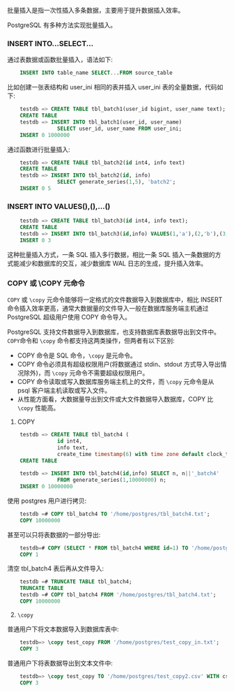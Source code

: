 
批量插入是指一次性插入多条数据，主要用于提升数据插入效率。

PostgreSQL 有多种方法实现批量插入。

### INSERT INTO...SELECT...

通过表数据或函数批量插入，语法如下:
```sql
    INSERT INTO table_name SELECT...FROM source_table
```

比如创建一张表结构和 user_ini 相同的表并插入 user_ini 表的全量数据，代码如下:
```sql
    testdb => CREATE TABLE tbl_batch1(user_id bigint, user_name text);
    CREATE TABLE
    testdb => INSERT INTO tbl_batch1(user_id, user_name)
                SELECT user_id, user_name FROM user_ini;
    INSERT 0 1000000
```

通过函数进行批量插入:
```sql
    testdb => CREATE TABLE tbl_batch2(id int4, info text)
    CREATE TABLE
    testdb => INSERT INTO tbl_batch2(id, info)
                SELECT generate_series(1,5), 'batch2';
    INSERT 0 5
```

### INSERT INTO VALUES(),(),...()

```sql
    testdb => CREATE TABLE tbl_batch3(id int4, info text);
    CREATE TABLE
    testdb => INSERT INTO tbl_batch3(id,info) VALUES(1,'a'),(2,'b'),(3,'c');
    INSERT 0 3
```
这种批量插入方式，一条 SQL 插入多行数据，相比一条 SQL 插入一条数据的方式能减少和数据库的交互，减少数据库 WAL 日志的生成，提升插入效率。

### COPY 或 \COPY 元命令

`COPY` 或 `\copy` 元命令能够将一定格式的文件数据导入到数据库中，相比 INSERT 命令插入效率更高，通常大数据量的文件导入一般在数据库服务端主机通过 PostgreSQL 超级用户使用 COPY 命令导入。

PostgreSQL 支持文件数据导入到数据库，也支持数据库表数据导出到文件中。 `COPY`命令和 `\copy` 命令都支持这两类操作，但两者有以下区别:
* COPY 命令是 SQL 命令，`\copy` 是元命令。
* COPY 命令必须具有超级权限用户(将数据通过 stdin、stdout 方式导入导出情况除外)，而 `\copy` 元命令不需要超级权限用户。
* COPY 命令读取或写入数据库服务端主机上的文件，而 `\copy` 元命令是从 psql 客户端主机读取或写入文件。
* 从性能方面看，大数据量导出到文件或大文件数据导入数据库，COPY 比 `\copy` 性能高。

1. COPY

```sql
    testdb => CREATE TABLE tbl_batch4 (
                id int4,
                info text,
                create_time timestamp(6) with time zone default clock_timestamp());
    CREATE TABLE
    
    testdb => INSERT INTO tbl_batch4(id,info) SELECT n, n||'_batch4'
                FROM generate_series(1,10000000) n;
    INSERT 0 10000000
```

使用 postgres 用户进行拷贝:
```sql
    testdb =# COPY tbl_batch4 TO '/home/postgres/tbl_batch4.txt';
    COPY 10000000
```
甚至可以只将表数据的一部分导出:
```sql
    testdb=# COPY (SELECT * FROM tbl_batch4 WHERE id=1) TO '/home/postgres/tbl_batch4_part.txt';
    COPY 1
```

清空 tbl_batch4 表后再从文件导入:
```sql
    testdb =# TRUNCATE TABLE tbl_batch4;
    TRUNCATE TABLE
    testdb =# COPY tbl_batch4 FROM '/home/postgres/tbl_batch4.txt';
    COPY 10000000
```

2. `\copy`

普通用户下将文本数据导入到数据库表中:
```sql
    testdb=> \copy test_copy FROM '/home/postgres/test_copy_in.txt';
    COPY 3
```

普通用户下将表数据导出到文本文件中:
```sql
    testdb=> \copy test_copy TO '/home/postgres/test_copy2.csv' WITH csv header;
    COPY 3
```
